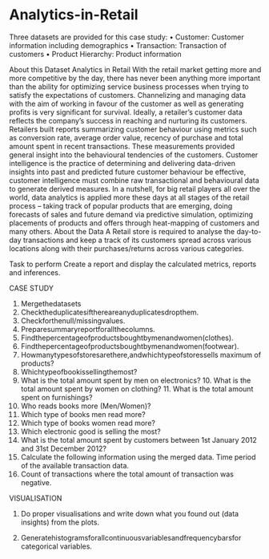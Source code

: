 # Analytics-in-Retail

   Three datasets are provided for this case study:
• Customer: Customer information including demographics
• Transaction: Transaction of customers
• Product Hierarchy: Product information


About this Dataset Analytics in Retail
With the retail market getting more and more competitive by the day, there has never been anything more important than the ability for optimizing service business processes when trying to satisfy the expectations of customers. Channelizing and managing data with the aim of working in favour of the customer as well as generating profits is very significant for survival.
Ideally, a retailer’s customer data reflects the company’s success in reaching and nurturing its customers. Retailers built reports summarizing customer behaviour using metrics such as conversion rate, average order value, recency of purchase and total amount spent in recent transactions. These measurements provided general insight into the behavioural tendencies of the customers.
Customer intelligence is the practice of determining and delivering data-driven insights into past and predicted future customer behaviour be effective, customer intelligence must combine raw transactional and behavioural data to generate derived measures. In a nutshell, for big retail players all over the world, data analytics is applied more these days at all stages of the retail process – taking track of popular products that are emerging, doing forecasts of sales and future demand via predictive simulation, optimizing placements of products and offers through heat-mapping of customers and many others.
About the Data
A Retail store is required to analyse the day-to-day transactions and keep a track of its customers spread across various locations along with their purchases/returns across various categories.
  
Task to perform
Create a report and display the calculated metrics, reports and inferences.


CASE STUDY
1. Mergethedatasets
2. Checktheduplicatesifthereareanyduplicatesdropthem.
3. Checkforthenull/missingvalues.
4. Preparesummaryreportforallthecolumns.
5. Findthepercentageofproductsboughtbymenandwomen(clothes).
6. Findthepercentageofproductsboughtbymenandwomen(footwear).
7. Howmanytypesofstoresarethere,andwhichtypeofstoressells
maximum of products?
8. Whichtypeofbookissellingthemost?
9. What is the total amount spent by men on electronics? 10. What is the total amount spent by women on clothing? 11. What is the total amount spent on furnishings?
12. Who reads books more (Men/Women)?
13. Which type of books men read more?
14. Which type of books women read more?
15. Which electronic good is selling the most?
16. What is the total amount spent by customers between
1st January 2012 and 31st December 2012?
17. Calculate the following information using the merged data. Time
period of the available transaction data.
18. Count of transactions where the total amount of transaction was
negative.


VISUALISATION
1. Do proper visualisations and write down what you found out (data insights) from the plots.
  
2. Generatehistogramsforallcontinuousvariablesandfrequencybarsfor categorical variables.
